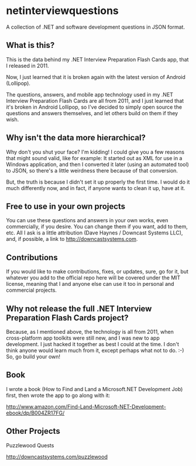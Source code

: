 # netinterviewquestions
A collection of .NET and software development questions in JSON format.

What is this?
-------------
This is the data behind my .NET Interview Preparation Flash Cards app, that I released in 2011.

Now, I just learned that it is broken again with the latest version of Android (Lollipop).

The questions, answers, and mobile app technology used in my .NET Interview Preparation Flash Cards are all from 2011, and I just learned that it's broken in Android Lollipop, so I've decided to simply open source the questions and answers themselves, and let others build on them if they wish.

Why isn't the data more hierarchical?
-------------------------------------
Why don't you shut your face? I'm kidding! I could give you a few reasons that might sound valid, like for example: It started out as XML for use in a Windows application, and then I converted it later (using an automated tool) to JSON, so there's a little weirdness there because of that conversion. 

But, the truth is because I didn't set it up properly the first time. I would do it much differently now, and in fact, if anyone wants to clean it up, have at it.

Free to use in your own projects
--------------------------------
You can use these questions and answers in your own works, even commercially, if you desire. You can change them if you want, add to them, etc. All I ask is a little attribution (Dave Haynes / Downcast Systems LLC), and, if possible, a link to http://downcastsystems.com.

Contributions
-------------
If you would like to make contributions, fixes, or updates, sure, go for it, but whatever you add to the official repo here will be covered under the MIT license, meaning that I and anyone else can use it too in personal and commercial projects.

Why not release the full .NET Interview Preparation Flash Cards project?
------------------------------------------------------------------------
Because, as I mentioned above, the technology is all from 2011, when cross-platform app toolkits were still new, and I was new to app development. I just hacked it together as best I could at the time. I don't think anyone would learn much from it, except perhaps what not to do. :-) So, go build your own!

Book
--------
I wrote a book (How to Find and Land a Microsoft.NET Development Job) first, then wrote the app to go along with it:

http://www.amazon.com/Find-Land-Microsoft-NET-Development-ebook/dp/B004ZR17FG/

Other Projects
--------------
Puzzlewood Quests

http://downcastsystems.com/puzzlewood

